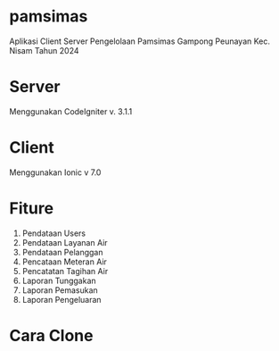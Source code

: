 # pamsimas
Aplikasi Client Server Pengelolaan Pamsimas Gampong Peunayan Kec. Nisam Tahun 2024

# Server
Menggunakan CodeIgniter v. 3.1.1

# Client
Menggunakan Ionic v 7.0

# Fiture
1. Pendataan Users
2. Pendataan Layanan Air
3. Pendataan Pelanggan
4. Pencataan Meteran Air
5. Pencatatan Tagihan Air
6. Laporan Tunggakan
7. Laporan Pemasukan
8. Laporan Pengeluaran

# Cara Clone

